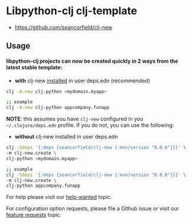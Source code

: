 # Libpython-clj clj-template

* https://github.com/seancorfield/clj-new


## Usage

#### libpython-clj projects can now be created quickly in 2 ways from the latest stable template:

-    **with** clj-new [installed](https://github.com/seancorfield/clj-new) in user deps.edn (recommended)

```bash 
clj -A:new clj-python <mydomain.myapp>

;; example
clj -A:new clj-python appcompany.funapp
```

   **NOTE**: this assumes you have `clj-new` configured in you `~/.clojure/deps.edn`
   profile. If you do not, you can use the following:
   
-   **without** clj-new installed in user deps.edn
   
```bash 
clj -Sdeps '{:deps {seancorfield/clj-new {:mvn/version "0.8.6"}}}' \
-m clj-new.create \
clj-python <mydomain.myapp>

;; example
clj -Sdeps '{:deps {seancorfield/clj-new {:mvn/version "0.8.6"}}}' \
-m clj-new.create \
clj-python appcompany.funapp
```

For help please visit our [help-wanted](https://clojurians.zulipchat.com/#narrow/stream/215609-libpython-clj-dev/topic/help-wanted) topic.

For configuration option requests, please file a Github issue or visit our [feature requests]( https://clojurians.zulipchat.com/#narrow/stream/215609-libpython-clj-dev/topic/feature-requests) topic.  
